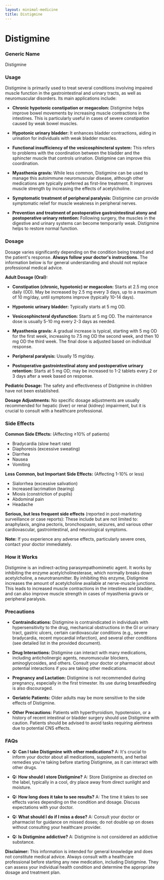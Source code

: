 ```yaml
---
layout: minimal-medicine
title: Distigmine
---
```


# Distigmine
### Generic Name
Distigmine

### Usage

Distigmine is primarily used to treat several conditions involving impaired muscle function in the gastrointestinal and urinary tracts, as well as neuromuscular disorders. Its main applications include:

* **Chronic hypotonic constipation or megacolon:** Distigmine helps improve bowel movements by increasing muscle contractions in the intestines.  This is particularly useful in cases of severe constipation caused by weak bowel muscles.

* **Hypotonic urinary bladder:**  It enhances bladder contractions, aiding in urination for individuals with weak bladder muscles.

* **Functional insufficiency of the vesicosphincteral system:** This refers to problems with the coordination between the bladder and the sphincter muscle that controls urination. Distigmine can improve this coordination.

* **Myasthenia gravis:**  While less common, Distigmine can be used to manage this autoimmune neuromuscular disease, although other medications are typically preferred as first-line treatment.  It improves muscle strength by increasing the effects of acetylcholine.

* **Symptomatic treatment of peripheral paralysis:** Distigmine can provide symptomatic relief for muscle weakness in peripheral nerves.

* **Prevention and treatment of postoperative gastrointestinal atony and postoperative urinary retention:** Following surgery, the muscles in the digestive and urinary systems can become temporarily weak. Distigmine helps to restore normal function.


### Dosage

Dosage varies significantly depending on the condition being treated and the patient's response.  **Always follow your doctor's instructions.** The information below is for general understanding and should not replace professional medical advice.

**Adult Dosage (Oral):**

* **Constipation (chronic, hypotonic) or megacolon:**  Starts at 2.5 mg once daily (OD).  May be increased by 2.5 mg every 3 days, up to a maximum of 10 mg/day, until symptoms improve (typically 10-14 days).

* **Hypotonic urinary bladder:** Typically starts at 5 mg OD.

* **Vesicosphincteral dysfunction:** Starts at 5 mg OD. The maintenance dose is usually 5-10 mg every 2-3 days as needed.

* **Myasthenia gravis:**  A gradual increase is typical, starting with 5 mg OD for the first week, increasing to 7.5 mg OD the second week, and then 10 mg OD the third week. The final dose is adjusted based on individual response.

* **Peripheral paralysis:** Usually 15 mg/day.

* **Postoperative gastrointestinal atony and postoperative urinary retention:** Starts at 5 mg OD; may be increased to 1-2 tablets every 2 or 3 days after a week based on response.


**Pediatric Dosage:**  The safety and effectiveness of Distigmine in children have not been established.


**Dosage Adjustments:**  No specific dosage adjustments are usually recommended for hepatic (liver) or renal (kidney) impairment, but it is crucial to consult with a healthcare professional.


### Side Effects

**Common Side Effects:**  (Affecting ≥10% of patients)

* Bradycardia (slow heart rate)
* Diaphoresis (excessive sweating)
* Diarrhea
* Nausea
* Vomiting

**Less Common, but Important Side Effects:** (Affecting 1-10% or less)

* Sialorrhea (excessive salivation)
* Increased lacrimation (tearing)
* Miosis (constriction of pupils)
* Abdominal pain
* Headache

**Serious, but less frequent side effects** (reported in post-marketing surveillance or case reports):  These include but are not limited to:  anaphylaxis, angina pectoris, bronchospasm, seizures, and various other cardiovascular, gastrointestinal, and neurological symptoms.

**Note:**  If you experience any adverse effects, particularly severe ones, contact your doctor immediately.


### How it Works

Distigmine is an indirect-acting parasympathomimetic agent. It works by inhibiting the enzyme acetylcholinesterase, which normally breaks down acetylcholine, a neurotransmitter.  By inhibiting this enzyme, Distigmine increases the amount of acetylcholine available at nerve-muscle junctions. This leads to increased muscle contractions in the intestines and bladder, and can also improve muscle strength in cases of myasthenia gravis or peripheral paralysis.


### Precautions

* **Contraindications:**  Distigmine is contraindicated in individuals with hypersensitivity to the drug, mechanical obstructions in the GI or urinary tract, gastric ulcers, certain cardiovascular conditions (e.g., severe bradycardia, recent myocardial infarction), and several other conditions (see detailed list in the provided document).

* **Drug Interactions:**  Distigmine can interact with many medications, including anticholinergic agents, neuromuscular blockers, aminoglycosides, and others. Consult your doctor or pharmacist about potential interactions if you are taking other medications.

* **Pregnancy and Lactation:** Distigmine is not recommended during pregnancy, especially in the first trimester. Its use during breastfeeding is also discouraged.

* **Geriatric Patients:** Older adults may be more sensitive to the side effects of Distigmine.

* **Other Precautions:** Patients with hyperthyroidism, hypotension, or a history of recent intestinal or bladder surgery should use Distigmine with caution.  Patients should be advised to avoid tasks requiring alertness due to potential CNS effects.


### FAQs

* **Q: Can I take Distigmine with other medications?** A: It's crucial to inform your doctor about all medications, supplements, and herbal remedies you're taking before starting Distigmine, as it can interact with other drugs.

* **Q: How should I store Distigmine?** A:  Store Distigmine as directed on the label, typically in a cool, dry place away from direct sunlight and moisture.

* **Q: How long does it take to see results?** A: The time it takes to see effects varies depending on the condition and dosage.  Discuss expectations with your doctor.

* **Q: What should I do if I miss a dose?** A:  Consult your doctor or pharmacist for guidance on missed doses; do not double up on doses without consulting your healthcare provider.

* **Q:  Is Distigmine addictive?** A:  Distigmine is not considered an addictive substance.

**Disclaimer:** This information is intended for general knowledge and does not constitute medical advice. Always consult with a healthcare professional before starting any new medication, including Distigmine.  They can assess your individual health condition and determine the appropriate dosage and treatment plan.
